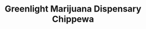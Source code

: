---
title: "Greenlight Marijuana Dispensary Chippewa"
url: /st-louis/greenlight-marijuana-dispensary-chippewa/
shop: Hanf
---